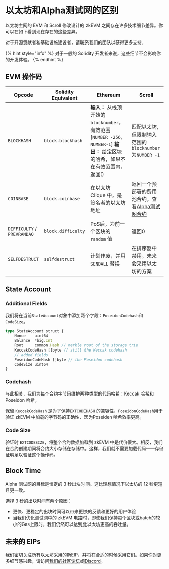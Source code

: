 # 以太坊和Alpha测试网的区别

以太坊主网的 EVM 和 Scroll 修改设计的 zkEVM 之间存在许多技术细节差异。你可以在如下看到现在存在的这些差异。

对于开源贡献者和基础设施建设者，请联系我们的团队以获得更多支持。

{% hint style="info" %}
对于一般的 Solidity 开发者来说，这些细节不会影响你的开发体验。
{% endhint %}

## EVM 操作码

| Opcode                      | Solidity Equivalent | Ethereum                                                                                   | Scroll                                  |
| --------------------------- | ------------------- | ------------------------------------------------------------------------------------------ | --------------------------------------- |
| `BLOCKHASH`                 | `block.blockhash`   | **输入：** 从栈顶开始的`blocknumber`，有效范围\[`NUMBER -256`, `NUMBER-1`] **输出：** 给定区块的哈希，如果不在有效范围内，返回0 | 匹配以太坊,但限制输入范围的`blocknumber`为`NUMBER -1` |
| `COINBASE`                  | `block.coinbase`    | 在以太坊 Clique 中，是签名者的以太坊地址                                                                   | 返回一个预部署的费用池合约，查看[Alpha测试网合约](testnet_contract.md)              |
| `DIFFICULTY` / `PREVRANDAO` | `block.difficulty`  | PoS后，为前一个区块的 `random` 值                                                                    | 返回0                                     |
| `SELFDESTRUCT`              | `selfdestruct`      | 计划作废，并用 `SENDALL` 替换                                                                       | 在排序器中禁用，未来会采用以太坊的方案                     |

## State Account

### Additional Fields

我们将在当前`StateAccount`对象中添加两个字段：`PoseidonCodehash`和`CodeSize`。

```typescript
type StateAccount struct {
	Nonce    uint64
	Balance  *big.Int
	Root     common.Hash // merkle root of the storage trie
	KeccakCodeHash []byte // still the Keccak codehash
	// added fields
	PoseidonCodeHash []byte // the Poseidon codehash
	CodeSize uint64
}
```

### Codehash

与此相关，我们为每个合约字节码维护两种类型的代码哈希：Keccak 哈希和 Poseidon 哈希。

保留 `KeccakCodeHash` 是为了保持`EXTCODEHASH` 的兼容性，`PoseidonCodeHash`用于验证 zkEVM 中加载的字节码的正确性，因为Poseiden 哈希效率更高。

### Code Size

验证时 `EXTCODESIZE`，将整个合约数据加载到 zkEVM 中是代价很大。相反，我们在合约创建期间将合约大小存储在存储中。这样，我们就不需要加载代码——存储证明足以验证这个操作码。

## Block Time

Alpha 测试网的目标是恒定的 3 秒出块时间。这比理想情况下以太坊的 12 秒更短且更一致。

选择 3 秒的出块时间有两个原因：

* 更快、更稳定的出块时间可以带来更快的反馈和更好的用户体验
* 当我们优化测试网中的 zkEVM 电路时，即使我们保持每个区块或batch的较小的Gas上限时，我们仍然可以达到比以太坊更高的吞吐量。

## 未来的 EIPs

我们密切关注所有以太坊采用的新EIP，并将在合适的时候采用它们。如果你对更多细节感兴趣，请访问[我们的社区论坛](https://community.scroll.io)或[Discord](https://discord.gg/scroll)。
